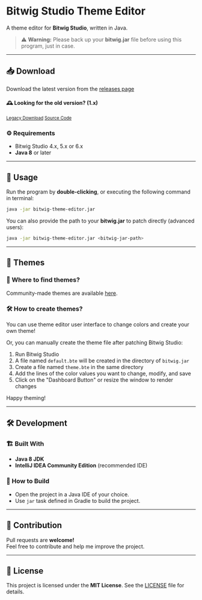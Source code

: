 # Bitwig Studio Theme Editor

A theme editor for **Bitwig Studio**, written in Java.

> ⚠ **Warning:** Please back up your **bitwig.jar** file before using this program, just in case.

---

## 📥 Download

Download the latest version from the [releases page](https://github.com/Berikai/bitwig-theme-editor/releases/2.0.0-dev2)

#### 🕰️ Looking for the old version? (1.x)
<sup>[Legacy Download](https://github.com/Berikai/bitwig-theme-editor/releases/tag/1.4.3)   [Source Code](https://github.com/Berikai/bitwig-theme-editor/tree/1.4.3-stable)</sup>

### ⚙️ Requirements

- Bitwig Studio 4.x, 5.x or 6.x
- **Java 8** or later

---

## 🚀 Usage

Run the program by **double-clicking**, or executing the following command in terminal:

```bash
java -jar bitwig-theme-editor.jar
```

You can also provide the path to your **bitwig.jar** to patch directly (advanced users):

```bash
java -jar bitwig-theme-editor.jar <bitwig-jar-path>
```

---

## 🎨 Themes

### 📍 Where to find themes?
Community-made themes are available [here](https://github.com/Berikai/awesome-bitwig-themes).


### 🛠 How to create themes?
You can use theme editor user interface to change colors and create your own theme!

Or, you can manually create the theme file after patching Bitwig Studio:

1. Run Bitwig Studio
2. A file named `default.bte` will be created in the directory of `bitwig.jar`
3. Create a file named `theme.bte` in the same directory
4. Add the lines of the color values you want to change, modify, and save
5. Click on the "Dashboard Button" or resize the window to render changes

Happy theming!

---

## 🛠 Development

### 🏗 Built With
- **Java 8 JDK**
- **IntelliJ IDEA Community Edition** (recommended IDE)

### 🔹 How to Build

- Open the project in a Java IDE of your choice.
- Use `jar` task defined in Gradle to build the project.

---

## 🤝 Contribution

Pull requests are **welcome!**  
Feel free to contribute and help me improve the project.

---

## 📜 License

This project is licensed under the **MIT License**. See the [LICENSE](LICENSE) file for details.
